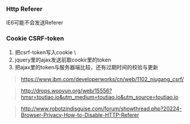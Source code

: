 
### Http Referer
 IE6可能不会发送Referer
 
### Cookie CSRF-token
1. 把csrf-token写入cookie \
2. jquery里的ajax发送前取cookir里的token
3. 把ajax里的token与服务器端比较，还有过期时间的校验与更新
		
> https://www.ibm.com/developerworks/cn/web/1102_niugang_csrf/

> http://drops.wooyun.org/web/15556?hmsr=toutiao.io&utm_medium=toutiao.io&utm_source=toutiao.io

> http://www.robotzindisguise.com/forum/showthread.php?20224-Browser-Privacy-How-to-Disable-HTTP-Referer